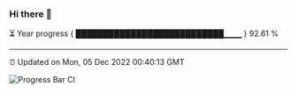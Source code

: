 ### Hi there 👋

⏳ Year progress { ███████████████████████████▁▁▁ } 92.61 %

---

⏰ Updated on Mon, 05 Dec 2022 00:40:13 GMT

![Progress Bar CI](https://github.com/Shyam-Makwana/GitHub-Actions-Demo/workflows/Progress%20Bar%20CI/badge.svg)
